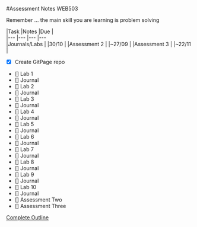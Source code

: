 #Assessment Notes WEB503

Remember ... the main skill you are learning is problem solving


|Task   	|Notes   	|Due   	|   	
|---	|---	|---	|---		
|Journals/Labs   	|   	|30/10   	  |
|Assessment 2   	|   	|~27/09   	|
|Assessment 3   	|   	|~22/11  	  |   	   	


- [x] Create GitPage repo
- [] Lab 1
- [] Journal
- [] Lab 2
- [] Journal
- [] Lab 3
- [] Journal
- [] Lab 4
- [] Journal
- [] Lab 5
- [] Journal
- [] Lab 6
- [] Journal
- [] Lab 7
- [] Journal
- [] Lab 8
- [] Journal
- [] Lab 9
- [] Journal
- [] Lab 10
- [] Journal
- [] Assessment Two
- [] Assessment Three

[Complete Outline](https://ecampus.nmit.ac.nz/moodle/mod/resource/view.php?id=976020)
